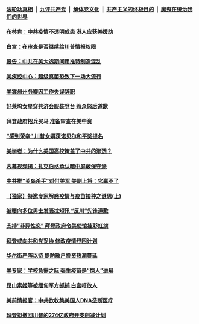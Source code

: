 

####  [法轮功真相](../../../../basic/blob/master/README.md?t=02022030) &nbsp;|&nbsp; [九评共产党](../../../../9ping.md/blob/master/README.md?t=02022030) &nbsp;|&nbsp; [解体党文化](../../../../jtdwh.md/blob/master/README.md?t=02022030)  &nbsp;|&nbsp; [共产主义的终极目的](../../../../gczydzjmd.md/blob/master/README.md?t=02022030) &nbsp;|&nbsp; [魔鬼在统治我们的世界](../../../../mgztzwmdsj.md/blob/master/README.md?t=02022030) 

#### [布林肯：中共疫情不透明成患 港人应获美援助](../pages/soh6/470084.md?t=02022030) 
#### [白宫：在审查是否继续给川普情报权限](../pages/soh6/470075.md?t=02022030) 
#### [报告：中共在美大选期间用推特制造混乱](../pages/soh6/470000.md?t=02022030) 
#### [美疾控中心：超级真菌恐致下一场大流行](../pages/soh6/470027.md?t=02022030) 
#### [美宾州州务卿因工作失误辞职](../pages/soh6/469988.md?t=02022030) 
#### [好莱坞女星穿共济会服装登台 惹众怒后道歉](../pages/soh6/470033.md?t=02022030) 
#### [拜登政府招兵买马 准备审查在美中资](../pages/soh6/470006.md?t=02022030) 
#### [“感到荣幸” 川普女婿获诺贝尔和平奖提名](../pages/soh6/470009.md?t=02022030) 
#### [美学者：为什么美国高校掩盖了中共的渗透？](../pages/soh6/470018.md?t=02022030) 
#### [内幕视频揭：扎克伯格承认暗中屏蔽保守派](../pages/soh6/469961.md?t=02022030) 
#### [中共推“关岛杀手”对付美军 美副上将：它赢不了](../pages/soh6/469976.md?t=02022030) 
#### [【独家】特邀专家解惑疫情与疫苗接种之谜思(上)](../pages/soh6/469991.md?t=02022030) 
#### [被曝向多位男士发骚扰短讯 “反川”先锋道歉](../pages/soh6/469973.md?t=02022030) 
#### [支持“非异性恋” 拜登政府令美使馆挂彩虹旗](../pages/soh6/469952.md?t=02022030) 
#### [拜登或向共和党妥协 修改疫情纾困计划 ](../pages/soh6/469934.md?t=02022030) 
#### [华尔街严阵以待 提防散户投资热潮蔓延](../pages/soh6/469937.md?t=02022030) 
#### [美专家：学校急需之际 强生疫苗是“惊人”进展](../pages/soh6/469796.md?t=02022030) 
#### [昂山素姬等被缅甸军方抓捕 白宫吁放人](../pages/soh6/469928.md?t=02022030) 
#### [美前情报官：中共欲收集美国人DNA垄断医疗](../pages/soh6/469802.md?t=02022030) 
#### [拜登拟撤回川普的274亿政府开支削减计划](../pages/soh6/469904.md?t=02022030) 

